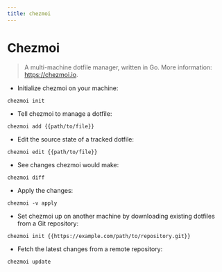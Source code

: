 ```yaml
---
title: chezmoi
---
```

# Chezmoi

> A multi-machine dotfile manager, written in Go.
> More information: <https://chezmoi.io>.

- Initialize chezmoi on your machine:

`chezmoi init`

- Tell chezmoi to manage a dotfile:

`chezmoi add {{path/to/file}}`

- Edit the source state of a tracked dotfile:

`chezmoi edit {{path/to/file}}`

- See changes chezmoi would make:

`chezmoi diff`

- Apply the changes:

`chezmoi -v apply`

- Set chezmoi up on another machine by downloading existing dotfiles from a Git repository:

`chezmoi init {{https://example.com/path/to/repository.git}}`

- Fetch the latest changes from a remote repository:

`chezmoi update`

